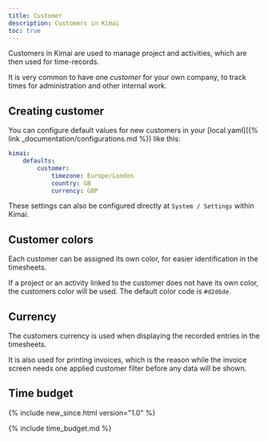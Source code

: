 ```yaml
---
title: Customer
description: Customers in Kimai
toc: true
---
```


Customers in Kimai are used to manage project and activities, which are then used for time-records.

It is very common to have one _customer_ for your own company, to track times for administration and other internal work.
 
## Creating customer

You can configure default values for new customers in your [local.yaml]({% link _documentation/configurations.md %}) like this: 
```yaml
kimai:
    defaults:
        customer:
            timezone: Europe/London
            country: GB
            currency: GBP
```

These settings can also be configured directly at `System / Settings` within Kimai.

## Customer colors

Each customer can be assigned its own color, for easier identification in the timesheets.

If a project or an activity linked to the customer does not have its own color, the customers color will be used.
The default color code is `#d2d6de`.

## Currency

The customers currency is used when displaying the recorded entries in the timesheets.

It is also used for printing invoices, which is the reason while the invoice screen needs one applied customer filter 
before any data will be shown. 

## Time budget
{% include new_since.html version="1.0" %}

{% include time_budget.md %}
